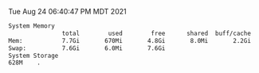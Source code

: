 Tue Aug 24 06:40:47 PM MDT 2021
```bash
System Memory
               total        used        free      shared  buff/cache   available
Mem:           7.7Gi       670Mi       4.8Gi       8.0Mi       2.2Gi       6.7Gi
Swap:          7.6Gi       6.0Mi       7.6Gi
System Storage
628M	.
```
```bash
